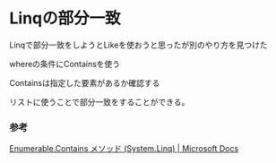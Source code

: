# Linqの部分一致

Linqで部分一致をしようとLikeを使おうと思ったが別のやり方を見つけた

whereの条件にContainsを使う

Containsは指定した要素があるか確認する

リストに使うことで部分一致をすることができる。

### 参考

[Enumerable\.Contains メソッド (System\.Linq\) | Microsoft Docs](https://docs.microsoft.com/ja-jp/dotnet/api/system.linq.enumerable.contains?view=net-5.0)